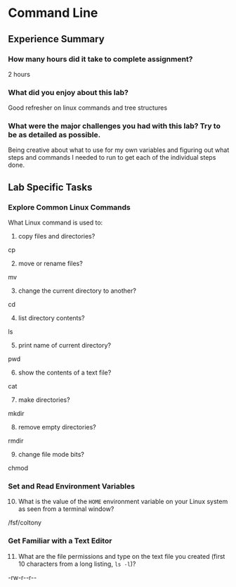 # Command Line

## Experience Summary

### How many hours did it take to complete assignment?
2 hours

### What did you enjoy about this lab?
Good refresher on linux commands and tree structures

### What were the major challenges you had with this lab? Try to be as detailed as possible.
Being creative about what to use for my own variables and figuring out what steps and commands I needed to run to get each of the individual steps done. 

## Lab Specific Tasks

### Explore Common Linux Commands
What Linux command is used to:

1. copy files and directories?

cp

2. move or rename files?

mv

3. change the current directory to another?

cd

4. list directory contents?

ls

5. print name of current directory?

pwd

6. show the contents of a text file?

cat

7. make directories?

mkdir

8. remove empty directories?

rmdir

9. change file mode bits?

chmod

### Set and Read Environment Variables
10. What is the value of the `HOME` environment variable on your Linux system as seen from a terminal window?

/fsf/coltony

### Get Familiar with a Text Editor
11. What are the file permissions and type on the text file you created (first 10 characters from a long listing, `ls -l`)?

-rw-r--r--

